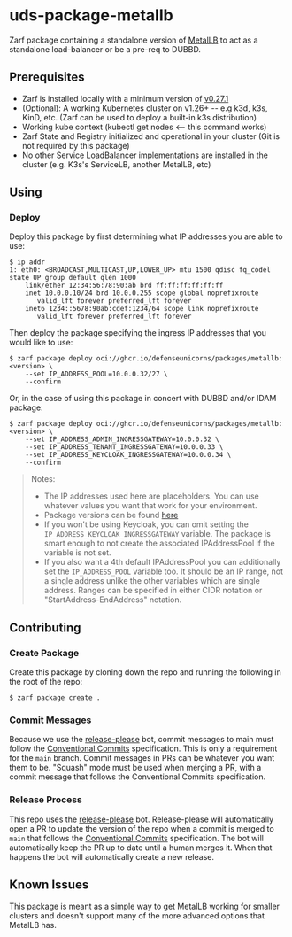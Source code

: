 # uds-package-metallb

Zarf package containing a standalone version of [MetalLB](https://metallb.org/) to act as a standalone load-balancer or be a pre-req to DUBBD.

## Prerequisites

- Zarf is installed locally with a minimum version of [v0.27.1](https://github.com/defenseunicorns/zarf/releases/tag/v0.27.1)
- (Optional): A working Kubernetes cluster on v1.26+ -- e.g k3d, k3s, KinD, etc. (Zarf can be used to deploy a built-in k3s distribution)
- Working kube context (kubectl get nodes <-- this command works)
- Zarf State and Registry initialized and operational in your cluster (Git is not required by this package)
- No other Service LoadBalancer implementations are installed in the cluster (e.g. K3s's ServiceLB, another MetalLB, etc)

## Using

### Deploy

Deploy this package by first determining what IP addresses you are able to use:

```shell
$ ip addr
1: eth0: <BROADCAST,MULTICAST,UP,LOWER_UP> mtu 1500 qdisc fq_codel state UP group default qlen 1000
    link/ether 12:34:56:78:90:ab brd ff:ff:ff:ff:ff:ff
    inet 10.0.0.10/24 brd 10.0.0.255 scope global noprefixroute
       valid_lft forever preferred_lft forever
    inet6 1234::5678:90ab:cdef:1234/64 scope link noprefixroute 
       valid_lft forever preferred_lft forever
```

Then deploy the package specifying the ingress IP addresses that you would like to use:

```shell
$ zarf package deploy oci://ghcr.io/defenseunicorns/packages/metallb:<version> \
    --set IP_ADDRESS_POOL=10.0.0.32/27 \
    --confirm
```

Or, in the case of using this package in concert with DUBBD and/or IDAM package:

```shell
$ zarf package deploy oci://ghcr.io/defenseunicorns/packages/metallb:<version> \
    --set IP_ADDRESS_ADMIN_INGRESSGATEWAY=10.0.0.32 \
    --set IP_ADDRESS_TENANT_INGRESSGATEWAY=10.0.0.33 \
    --set IP_ADDRESS_KEYCLOAK_INGRESSGATEWAY=10.0.0.34 \
    --confirm
```

> Notes:
>   - The IP addresses used here are placeholders. You can use whatever values you want that work for your environment.
>   - Package versions can be found [here](https://github.com/defenseunicorns/uds-package-metallb/pkgs/container/packages%2Fmetallb)
>   - If you won't be using Keycloak, you can omit setting the `IP_ADDRESS_KEYCLOAK_INGRESSGATEWAY` variable. The package is smart enough to not create the associated IPAddressPool if the variable is not set.
>   - If you also want a 4th default IPAddressPool you can additionally set the `IP_ADDRESS_POOL` variable too. It should be an IP range, not a single address unlike the other variables which are single address. Ranges can be specified in either CIDR notation or "StartAddress-EndAddress" notation.

## Contributing

### Create Package

Create this package by cloning down the repo and running the following in the root of the repo:

```shell
$ zarf package create .
```

### Commit Messages

Because we use the [release-please](https://github.com/googleapis/release-please) bot, commit messages to main must follow the [Conventional Commits](https://www.conventionalcommits.org/en/v1.0.0/) specification. This is only a requirement for the `main` branch. Commit messages in PRs can be whatever you want them to be. "Squash" mode must be used when merging a PR, with a commit message that follows the Conventional Commits specification.

### Release Process

This repo uses the [release-please](https://github.com/googleapis/release-please) bot. Release-please will automatically open a PR to update the version of the repo when a commit is merged to `main` that follows the [Conventional Commits](https://www.conventionalcommits.org/en/v1.0.0/) specification. The bot will automatically keep the PR up to date until a human merges it. When that happens the bot will automatically create a new release.

## Known Issues

This package is meant as a simple way to get MetalLB working for smaller clusters and doesn't support many of the more advanced options that MetalLB has.
